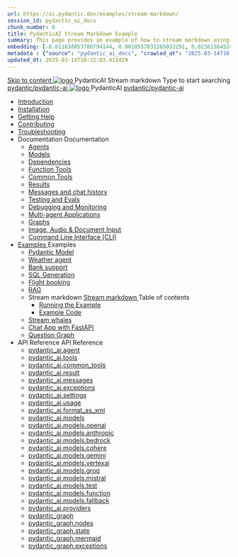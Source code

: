```yaml
---
url: https://ai.pydantic.dev/examples/stream-markdown/
session_id: pydantic_ai_docs
chunk_number: 0
title: PydanticAI Stream Markdown Example
summary: This page provides an example of how to stream markdown using PydanticAI, along with navigation links to various sections including installation, documentation, and support resources.
embedding: [-0.011038053780794144, 0.0010557831265032291, 0.023615645244717598, -0.02406761795282364, 0.018841668963432312, 0.013319110497832298, -0.026313364505767822, 0.010402465239167213, -0.0060133738443255424, 0.029463058337569237, 0.019985727965831757, -0.06790909916162491, -0.030028026551008224, -0.029208824038505554, 0.04121438413858414, 0.010204726830124855, -0.029830288141965866, 0.0012676459737122059, 0.00243818829767406, 0.05748545005917549, 0.04903918504714966, 0.001673716469667852, 0.009547951631247997, 0.034406524151563644, 0.004385560750961304, 0.008142595179378986, -0.0033544949255883694, 0.05483010411262512, 0.01439961139112711, -0.03909575566649437, 0.03324834257364273, -0.014703281223773956, -0.021242780610919, -0.009173660539090633, 0.032316144555807114, 0.007168026175349951, 0.005063521675765514, 0.009364337660372257, -0.00984456017613411, 0.026256868615746498, 0.03146869316697121, -0.06429331004619598, 0.03901101276278496, 0.006723114289343357, -0.04762676730751991, 0.016723040491342545, -0.0014344879891723394, 0.02087555266916752, 0.031383950263261795, 0.01975974068045616, -0.08564908057451248, 0.015381242148578167, -0.051157813519239426, -0.0028742726426571608, -0.015564857050776482, -0.0030631835106760263, -0.03802231699228287, 0.021440519019961357, -0.0025811956729739904, -0.043587248772382736, 0.020578943192958832, -0.0066101206466555595, -0.03381330892443657, 0.06909553706645966, -0.04946291074156761, 0.004173697903752327, -0.07446272671222687, 0.012083243578672409, -0.0638413354754448, -0.019886858761310577, 0.036581650376319885, 0.031751178205013275, -0.03675113990902901, -0.06197694316506386, -0.021030917763710022, -0.04163810983300209, 0.01768348552286625, 0.08412367105484009, -0.02488682232797146, -0.05646850913763046, 0.008368582464754581, 0.03604493290185928, -0.009477331303060055, -0.01875692419707775, -0.015804968774318695, -0.015254124067723751, -0.026454607024788857, -0.002501747105270624, -0.013389731757342815, -0.01968912035226822, -0.021341649815440178, 0.009943429380655289, -0.03980196639895439, -0.004491492174565792, 0.0836716964840889, 0.022528082132339478, 0.00635941606014967, -0.0016154542099684477, 0.007775366306304932, 0.014773902483284473, 0.026016756892204285, -0.03604493290185928, -0.05768318846821785, 0.014957516454160213, 0.03810706362128258, -0.011638332158327103, 0.021073291078209877, -0.017104392871260643, -0.013234365731477737, -0.0002054628130281344, -0.11819121986627579, -0.010225913487374783, -0.019025282934308052, 0.01463265996426344, -0.0631633773446083, 0.015649601817131042, 0.010896812193095684, -0.012090305797755718, 0.005007025320082903, -0.04802224412560463, -0.038417793810367584, 0.009138350374996662, 0.022485708817839622, 0.023615645244717598, 0.026299240067601204, 0.005430751014500856, -0.010423651896417141, -0.027358554303646088, -0.05237249284982681, -0.015508360229432583, 0.015819091349840164, 0.003275046357885003, 0.029095830395817757, -0.03435003012418747, 0.005194170866161585, -0.02131340093910694, -0.04502791538834572, 0.002349911956116557, -0.024434847757220268, 0.03381330892443657, 0.03432178124785423, -0.031186209991574287, -0.001866158563643694, 0.038050565868616104, -0.01778235472738743, 0.002042710781097412, -0.02396874874830246, -0.002904286375269294, -0.04180759936571121, 0.0023057740181684494, 0.04790924862027168, 0.03079073317348957, -0.03186416998505592, -0.029095830395817757, -0.0404234305024147, 0.021101538091897964, 0.03209015727043152, 0.012506969273090363, 0.006115774158388376, -0.05273972451686859, -0.018389694392681122, 0.0672876387834549, -0.04627084359526634, 0.0045515201054513454, -0.03638391196727753, -0.010042298585176468, -0.04576237499713898, -0.013001316227018833, -0.05415214225649834, -0.058361150324344635, -0.018191955983638763, -0.02213260531425476, -0.006129898130893707, 0.006066339556127787, 0.01757049188017845, -0.02943481132388115, -0.033672068268060684, -0.038672029972076416, -0.0025653059128671885, -0.05076233670115471, -0.02816363424062729, -0.002515871310606599, -0.04031043499708176, -0.02926531992852688, -0.010797942988574505, -0.02032470889389515, 0.013453290797770023, 0.004247849807143211, -0.025903763249516487, 0.0731068029999733, 0.00039613936678506434, 0.037768080830574036, 0.03471725806593895, 0.018220204859972, 0.007058563642203808, -0.03152519091963768, 0.07067744433879852, -0.015141131356358528, 0.02067781239748001, 0.004728072322905064, 0.013001316227018833, 0.009053605608642101, 0.022923558950424194, 0.0005274501745589077, 0.010981556959450245, -0.03008452244102955, 0.004230194725096226, 0.004452650900930166, -0.025804894044995308, -0.025804894044995308, 0.058813124895095825, -0.03573419898748398, 0.027584541589021683, -0.017344504594802856, -0.022358592599630356, -0.012895384803414345, -0.048417720943689346, 0.011857257224619389, 0.0029978591483086348, 0.03336133435368538, -0.05076233670115471, 0.08112934231758118, 0.017245635390281677, -0.004385560750961304, -0.007062094751745462, 0.011532400734722614, 0.04618610069155693, -0.05977356806397438, 0.02370039001107216, 0.02122865617275238, 0.02194898948073387, 0.019477257505059242, -0.014138313941657543, -0.01685015857219696, 0.02096029743552208, -0.060282040387392044, 0.011362910270690918, -0.007132715545594692, 0.0038064690306782722, -0.012047933414578438, -0.007019721902906895, 0.001414184458553791, 0.022273845970630646, 0.011447655037045479, 0.03005627542734146, 0.0033968675415962934, -0.01766936108469963, -0.05203351378440857, 0.02605913020670414, 0.0451691560447216, 0.04618610069155693, -0.03415229171514511, 0.0032785774674266577, -0.007577627431601286, -0.012019685469567776, -0.03499973937869072, -0.01950550638139248, -0.0022157321218401194, -0.03491499647498131, 0.013375607319176197, 0.002229856327176094, 0.016920778900384903, -0.027923522517085075, 0.0007847753004170954, -0.007164495065808296, -0.027683410793542862, -0.014590287581086159, 0.03053649701178074, -0.037146616727113724, -0.04954765737056732, 0.02906758151948452, 0.04426521062850952, 0.04974539577960968, -0.01776823028922081, -0.052061762660741806, 0.03432178124785423, -0.014413734897971153, 0.02368626557290554, 0.020847303792834282, 0.002032117685303092, 0.0007097405032254755, -0.007507006637752056, 0.049152180552482605, 0.03423703461885452, 0.002750685904175043, 0.040140945464372635, 0.014371362514793873, -0.01330498605966568, -0.01116517186164856, 0.0013532738666981459, 0.039208751171827316, 0.026101501658558846, 0.018742799758911133, -0.044236961752176285, 0.027838777750730515, -0.01611570082604885, 0.06762661784887314, 0.045621130615472794, 0.01677953638136387, -0.018573308363556862, 0.04056467115879059, 0.004247849807143211, -0.021158035844564438, -0.00281247915700078, 0.00585447670891881, 0.008601631037890911, -0.01949138194322586, -0.011603021994233131, 0.056073032319545746, -0.045423392206430435, -0.02523992583155632, 0.021087415516376495, -0.008855866268277168, -0.03505623713135719, -0.0022987117990851402, -0.04418046399950981, 0.06915203481912613, -0.021835995838046074, 0.04918042570352554, -0.029321817681193352, -0.057711437344551086, -0.042768046259880066, 0.04725953936576843, 0.023996997624635696, -0.070733942091465, -0.001850268803536892, 0.017641112208366394, -0.005317757371813059, -0.03242914006114006, -0.012189175002276897, 0.011694828979671001, -0.02704782225191593, -0.010734383948147297, 0.03008452244102955, -0.013425041921436787, -0.03401104733347893, -0.013700463809072971, 0.022302094846963882, -0.012288045138120651, 0.039039257913827896, -0.061016496270895004, -0.04963240027427673, -0.0435589998960495, -0.018474439159035683, -0.02386987954378128, 0.0018008342012763023, 0.02176537550985813, 0.024547841399908066, -0.0050882394425570965, -0.012217423878610134, -0.015451863408088684, 0.0010496038012206554, 0.01685015857219696, 0.019350139424204826, -0.006430037319660187, -0.004710417240858078, -0.007591751869767904, -0.01803658902645111, -0.01685015857219696, 0.013509786687791348, -0.07169438153505325, -0.007358702830970287, -0.0132061168551445, -0.00846745166927576, 0.0011767215328291059, 0.016355810686945915, -0.02971729449927807, -0.039236996322870255, 0.009258406236767769, -0.00987987034022808, 0.022160852327942848, 0.011588897556066513, 0.001799068646505475, -0.02622861973941326, -0.02532467059791088, -0.03378506004810333, -0.02960430085659027, 0.010910936631262302, -0.0034233503974974155, 0.03559295833110809, -0.0016984337707981467, 0.004985838662832975, 0.003926524426788092, 0.02104504220187664, 0.04175110533833504, 0.028587359935045242, -0.0034127573017030954, 0.014971640892326832, -0.0005014087073504925, 0.056637998670339584, 0.06689216196537018, -0.030734235420823097, -0.012295106425881386, 0.002224559895694256, 0.03573419898748398, 0.011730139143764973, -0.005985125433653593, 0.00806491170078516, 0.06909553706645966, 0.01649705320596695, 0.00870050024241209, 0.013643966987729073, -0.024350102990865707, 0.003410991746932268, 0.01649705320596695, 0.03700537607073784, 0.07355877757072449, 0.025028062984347343, -4.6262237447081134e-05, -0.024646710604429245, 0.027584541589021683, -0.024646710604429245, 0.028446117416024208, -0.029463058337569237, -0.015790844336152077, -0.04502791538834572, 0.004975245799869299, 0.021624132990837097, 0.029039332643151283, 0.04875670000910759, -0.0024134707637131214, -0.08146832138299942, -0.03505623713135719, -0.01007760874927044, -0.06694865971803665, 0.06485828012228012, 0.07135540246963501, -0.031751178205013275, 0.011610083281993866, -0.04799399524927139, 0.0024117054417729378, 0.005278915632516146, 0.06355885416269302, 0.00020237315038684756, 0.016200445592403412, -0.02314954623579979, 0.0007088577258400619, 0.0287850983440876, 0.01858743280172348, 0.005628489423543215, 0.026652345433831215, -0.04799399524927139, -0.04545164108276367, 0.026440482586622238, -0.015522483736276627, -0.016708916053175926, 0.01238691434264183, -0.022725820541381836, -0.018375569954514503, -0.03451951965689659, 0.011899629607796669, -0.006793735083192587, -0.00201622792519629, 0.00801547709852457, -0.0020886145066469908, -0.05437812954187393, 0.060451529920101166, 0.011002743616700172, 0.04923692345619202, -0.01120048202574253, 0.04954765737056732, 0.0249574426561594, -0.05720296874642372, 0.025112809613347054, -0.016723040491342545, -0.01111573725938797, 0.05723121389746666, -0.007146839983761311, 0.010268285870552063, 0.005843883380293846, 0.04158161208033562, -0.029095830395817757, -0.020254086703062057, -0.02022583968937397, -0.023728638887405396, -0.033587321639060974, 0.04426521062850952, 0.02142639458179474, -0.015296497382223606, 0.012655274011194706, 0.02204785868525505, -0.025819018483161926, -0.00728808157145977, 0.011235792189836502, 0.0007763890316709876, 0.0752536803483963, -0.024646710604429245, -0.045253902673721313, -0.0017461029347032309, 0.012132679112255573, -0.008728749118745327, 0.015070510096848011, 0.04282454028725624, -0.018008342012763023, 0.020706061273813248, -0.003675820305943489, -0.05192051827907562, 0.008919425308704376, -0.0038453105371445417, -0.010543707758188248, -0.010974494740366936, -0.025352919474244118, -0.01047308649867773, 0.05022561922669411, 0.014816274866461754, -0.04703355208039284, 0.009689194150269032, -0.006165208760648966, 0.0061510843224823475, 0.03943473845720291, -0.03847429156303406, -0.022923558950424194, 0.015465986914932728, 0.04183584824204445, 0.029943281784653664, 0.026553476229310036, -0.0035416404716670513, 0.029547804966568947, -0.011052178218960762, 0.011504151858389378, 0.027626914903521538, -0.030395256355404854, 0.00601690448820591, 0.008827618323266506, -0.004085421562194824, -0.020550696179270744, -0.028587359935045242, -0.033389583230018616, -0.016384059563279152, -0.017358629032969475, 0.02261282689869404, 0.004894031677395105, 0.012711770832538605, -0.001414184458553791, -0.07107292115688324, -0.007115060463547707, 0.0006973818526603281, 0.003151459852233529, -0.025861389935016632, -0.022090231999754906, -0.012069120071828365, 0.008792308159172535, -0.030367007479071617, 0.007747117895632982, 0.0009939898736774921, 0.013636904768645763, 0.012302168644964695, -0.0006854645907878876, -0.006691334769129753, 0.02396874874830246, 0.07451922446489334, -0.007683558855205774, 0.011228730902075768, -0.03310709819197655, 0.015409491024911404, 0.029011085629463196, -0.01778235472738743, -0.0003806910535786301, 0.01675128936767578, -0.009357275441288948, 0.005091770086437464, -0.01676541194319725, 0.01775410585105419, 0.019717369228601456, -0.019717369228601456, 0.03627091646194458, 0.03844604268670082, -0.016369935125112534, -0.04271154850721359, 0.006712520960718393, 0.0021274560131132603, -0.020254086703062057, -0.019463133066892624, -0.02002810128033161, -0.010487210936844349, -0.0024717331398278475, -0.012810640037059784, -0.012704708613455296, -0.016977274790406227, 0.0037464413326233625, -0.03488674759864807, -0.026115626096725464, 0.0035840130876749754, 0.013057813048362732, -0.043587248772382736, 0.010946246795356274, 0.0014265431091189384, 0.012704708613455296, 0.009364337660372257, -0.0009026239858940244, 0.028643855825066566, -0.019844485446810722, -0.007507006637752056, -0.005985125433653593, -0.025847267359495163, 0.001336501445621252, 0.052711475640535355, -0.018276700749993324, -0.04005620256066322, 0.011030991561710835, 0.009180722758173943, -0.032316144555807114, -0.023728638887405396, 0.022824689745903015, 0.0003239735960960388, 0.005596709903329611, -0.0005636434070765972, 0.017160890623927116, -0.011871380731463432, -0.007386951241642237, -0.02268344722688198, -0.025367043912410736, -0.006818452384322882, -0.04189234599471092, -0.014773902483284473, 0.02915232628583908, -0.054717108607292175, 0.016073327511548996, 0.054801855236291885, -0.04163810983300209, -0.011765449307858944, 0.004385560750961304, 0.02988678403198719, -0.00658187223598361, -0.0021451113279908895, 0.002478795126080513, -0.012521093711256981, -0.03593193739652634, -0.02971729449927807, -0.001398294698446989, -0.023474402725696564, 0.0335308238863945, 0.0430222824215889, 0.023220166563987732, -0.011193419806659222, 0.005511964671313763, 0.0012738252989947796, -0.019816238433122635, 0.0021045042667537928, -0.03765508905053139, 0.020084597170352936, 0.032203152775764465, -0.003732317127287388, -0.021285153925418854, 0.03163818269968033, -0.026214495301246643, -0.0184885635972023, 0.0060416217893362045, 0.014929268509149551, -0.014830398373305798, 0.0041772290132939816, 0.008283836767077446, 0.026002632454037666, -0.00025004229974001646, 0.023276664316654205, -0.02042357809841633, -0.005017618183046579, -0.03550821170210838, -0.0275986660271883, 0.030649490654468536, -0.043333012610673904, 0.03336133435368538, 0.006355885416269302, -0.016242817044258118, -0.03672289103269577, 0.0406494177877903, 0.03579069674015045, 0.04129913076758385, 0.007358702830970287, 0.012471659108996391, -0.0226975716650486, 0.014385486952960491, 0.022104356437921524, 0.023121297359466553, 0.006867886986583471, -0.012266858480870724, 0.006211112253367901, -0.06418031454086304, -0.010211789049208164, 0.029858537018299103, -0.023206043988466263, 0.019081780686974525, -0.07536667585372925, 0.012005561031401157, 0.061185989528894424, -0.021906618028879166, 0.012860074639320374, 0.022302094846963882, 0.008057850413024426, 0.04590361565351486, 0.009371399879455566, -0.021977238357067108, 0.011334662325680256, 0.0050882394425570965, 8.491065091220662e-05, 0.0199433546513319, -0.021751251071691513, 0.03183592110872269, -0.004996431991457939, -0.14271080493927002, -0.029632549732923508, 0.003855903632938862, -0.01738687790930271, -0.021567637100815773, -0.017655236646533012, -0.008495699614286423, -0.0010284174932166934, 0.014272493310272694, 0.03533872216939926, -0.028657980263233185, -0.015974458307027817, 0.011052178218960762, -0.011377034708857536, 0.02002810128033161, -0.03273987025022507, 0.008389768190681934, 0.007556441240012646, 0.006670148577541113, -0.012994254007935524, -0.015141131356358528, -0.021708879619836807, 0.020437702536582947, -0.021186284720897675, 0.002761278999969363, 0.002381691476330161, -0.03615792468190193, -0.01244341116398573, 0.019364263862371445, -0.017612863332033157, -0.01516937930136919, 0.004389091860502958, -0.0003224287647753954, 0.014230120927095413, -0.01567785069346428, 0.01875692419707775, -0.012358665466308594, -0.05036685988306999, 0.019067656248807907, -0.028022391721606255, 0.0069067287258803844, -0.013530973345041275, -0.01940663531422615, -0.004985838662832975, -0.013417979702353477, -0.017160890623927116, -0.03937824070453644, 0.015070510096848011, 0.04361549764871597, -0.02032470889389515, -0.006038091145455837, -0.003718192921951413, 0.012556404806673527, -0.0010637280065566301, -0.002734796144068241, 0.002132752677425742, -0.012803577817976475, 0.007796552497893572, -0.0011025695130228996, -0.008192029781639576, 0.007122122682631016, -0.020536571741104126, 0.016158072277903557, -0.025861389935016632, 0.03553646057844162, 0.008693438954651356, -0.023304913192987442, 0.02142639458179474, -0.0030543559696525335, -0.022076107561588287, -0.005377785302698612, -0.018629806116223335, -0.008050788193941116, -0.001882048207335174, 0.018559183925390244, 0.020465949550271034, -0.033841557800769806, 0.007252771407365799, -0.02314954623579979, 0.014717405661940575, -0.007372826803475618, -0.0018961724126711488, -0.008488637395203114, -0.006158146541565657, 0.004784569144248962, 0.00929371640086174, -0.006553623825311661, 0.004339657258242369, -0.02871447615325451, -0.04522565379738808, -0.024081742390990257, -0.062372419983148575, 0.004276098217815161, 0.003077307716012001, -0.022118480876088142, 0.00925134401768446, -0.03771158680319786, 0.01830494962632656, -0.10468848794698715, -0.005593178793787956, -0.01586146466434002, -0.008382705971598625, 0.04584711790084839, -0.028022391721606255, 0.007916607894003391, 0.017556367442011833, 0.0014468466397374868, -0.02251395769417286, 0.008446265012025833, -0.0023834570311009884, -0.028643855825066566, -0.01593208499252796, 0.03528222441673279, -0.038502540439367294, 0.04810699075460434, -0.0186015572398901, 0.022810565307736397, -0.009103040210902691, -0.01562135387212038, -0.010098795406520367, -0.015352994203567505, 0.054547619074583054, -0.03734435513615608, 0.004781038034707308, 0.0068113901652395725, 0.03426528349518776, 0.035225726664066315, 0.022302094846963882, -0.02569190040230751, -0.027316182851791382, -0.005773262586444616, 0.020169341936707497, -0.00920190941542387, 0.04474543035030365, -0.005268322769552469, 0.03273987025022507, 0.007238646969199181, -0.010755570605397224, -0.005780324339866638, -0.022669324651360512, 0.016610046848654747, 0.006677210330963135, 0.035197481513023376, -0.0014380189822986722, -0.032203152775764465, -0.0033032947685569525, -0.004512678366154432, 0.005105894524604082, 0.01266939751803875, 0.03488674759864807, -0.014103002846240997, 0.02550828643143177, 0.02668059431016445, 0.03980196639895439, -0.047711510211229324, 0.013827580958604813, 0.003531047375872731, 0.014201872050762177, -0.002012697048485279, 0.006691334769129753, -0.006708989851176739, -0.024392474442720413, -0.029491307213902473, -0.0067654866725206375, -0.03432178124785423, 0.0018838137621060014, -0.02069193683564663, -0.02223147451877594, 0.00019078690093010664, 0.02004222385585308, 0.009893994778394699, -0.017429249361157417, -0.012111492455005646, 0.007295143790543079, 0.004420871380716562, 0.010063485242426395, -0.007528192829340696, -0.026440482586622238, 0.03683588653802872, -0.0435589998960495, -0.028813347220420837, 0.020706061273813248, -0.0199433546513319, -0.008827618323266506, -0.0014185982290655375, -0.024081742390990257, 0.0028001205064356327, -0.008954736404120922, 0.019660871475934982, -0.018191955983638763, 0.000465215474832803, -0.002208670135587454, -0.015833215788006783, 0.0016966682160273194, -0.021906618028879166, 0.015691975131630898, 0.01622869446873665, 0.006362947169691324, 0.04367199167609215, 0.012690584175288677, -0.004279629327356815, 0.02213260531425476, -0.01311430986970663, 0.04127088189125061, -0.015240000560879707, -0.034660760313272476, -0.016341686248779297, 0.012090305797755718, 0.01508463453501463, 0.015282372944056988, 0.010006988421082497, -0.003965366166085005, -0.030112771317362785, -0.017598740756511688, 0.06536674499511719, -0.0013056047027930617, -0.052880965173244476, 0.007937794551253319, 0.027542170137166977, -0.022471584379673004, -0.007803614716976881, 0.0401126965880394, -0.011221668682992458, -0.004572706297039986, 0.0010195899521932006, 0.007132715545594692, -0.013410917483270168, -0.01639818400144577, 0.00934315100312233, 0.006444161292165518, -0.04045167937874794, 0.05200526490807533, 0.005790917668491602, -0.008135532960295677, 0.0306212417781353, -0.010593142360448837, -0.006931446027010679, -0.00040231869206763804, 0.008728749118745327, -0.01197731215506792, -0.00733751617372036, -0.007436385843902826, -0.04217483103275299, -0.006479471921920776, -0.0010796177666634321, 0.0018626274541020393, -0.012732956558465958, -0.0012305700220167637, 0.03593193739652634, -0.018093086779117584, -0.011631269939243793, 0.020974421873688698, 0.005374254193156958, 0.037598591297864914, -0.013778146356344223, -0.05183577537536621, -0.008940611965954304, -0.024646710604429245, -0.006680741440504789, 0.040225692093372345, 0.003529281821101904, -0.035395219922065735, -0.002879569074138999, -0.006758424453437328, -0.023855755105614662, -0.0068325768224895, -0.03372856602072716, 0.007072687614709139, -0.030960222706198692, 0.01823432929813862, 0.04398272559046745, 0.02898283675312996, 0.03025401383638382, 0.061468470841646194, 0.056637998670339584, -0.005120018497109413, -0.030310509726405144, 0.024463096633553505, -0.019251270219683647, -0.010882687754929066, 0.012909509241580963, 0.01877104677259922, 0.03680763766169548, -0.010141167789697647, -0.007083280943334103, 0.02286706306040287, -0.02423710934817791, 0.026440482586622238, 0.024011122062802315, -0.011730139143764973, -0.016567673534154892, 0.03999970480799675, -0.01043071411550045, 0.017739981412887573, 0.04110139235854149, -0.0009074791450984776, -0.0033668535761535168, 0.00856632087379694, 0.020465949550271034, 0.02761279046535492, 0.023375533521175385, -0.027542170137166977, -0.008531010709702969, 0.02079080604016781, -0.02488682232797146, -0.014646784402430058, 0.021850120276212692, 0.02186424471437931, -0.021468767896294594, 0.004028925206512213, 0.002900755498558283, 0.0033032947685569525, -0.01940663531422615, 0.02105916664004326, -0.023940501734614372, 0.007563503459095955, -0.016101576387882233, -0.018107211217284203, -0.02459021285176277, -0.03262687847018242, -0.024392474442720413, 0.00783892534673214, 0.001299425377510488, 0.0054130954667925835, 0.010536645539104939, 0.013269675895571709, 0.01594620943069458, 0.005437812767922878, -0.003852372756227851, 0.006910259835422039, -0.032570380717515945, 0.0026006163097918034, 0.031751178205013275, -0.010727321729063988, 0.018361445516347885, 0.01785297505557537, 0.02478795312345028, -0.01757049188017845, -0.018912289291620255, 0.017980093136429787, 0.0068325768224895, -0.028276627883315086, 0.008029601536691189, 0.021299278363585472, 0.01968912035226822, 0.03991495817899704, 0.0025388230569660664, -0.02002810128033161, -0.015465986914932728, 0.029491307213902473, 0.029943281784653664, -0.01061432808637619, 0.0238840039819479, -0.006878480315208435, 0.025748396292328835, -0.002136283554136753, -0.011970250867307186, 0.01134172361344099, 0.00997873954474926, 0.02734442986547947, 0.008410954847931862, -0.013361482881009579, -0.0036793514154851437, -0.024109991267323494, -0.0033209500834345818, -0.013862892054021358, 0.017838850617408752, 0.030592994764447212, -0.021539388224482536, 0.03160993754863739, 0.004092483781278133, 0.018262576311826706, -0.02714669145643711, -0.01038834173232317, -0.008862928487360477, -0.03290935978293419, 0.0003945945354644209, -0.02221735008060932, -0.036666397005319595, 0.010232974775135517, -0.0069208526983857155, -0.014717405661940575, 0.022980056703090668, -0.02276819385588169, -0.02550828643143177, -0.03802231699228287, -0.010218851268291473, 0.00842507928609848, 0.017838850617408752, 0.015649601817131042, -0.010451899841427803, -0.009809249080717564, -0.010939184576272964, 0.0032979981042444706, -0.003442771267145872, 3.953117993660271e-05, 0.014901019632816315, -0.029491307213902473, 0.007273957598954439, 0.01403944380581379, 0.007542317267507315, 0.0049929008819162846, 0.012464596889913082, 0.01394057460129261, 0.0027118443977087736, -0.07361527532339096, 0.04008444771170616, 0.025649527087807655, -0.021977238357067108, -0.023629769682884216, 0.02060719206929207, 0.014279555529356003, 0.001366515294648707, 0.00022543530212715268, -0.04008444771170616, -0.011772511526942253, -0.026383984833955765, -0.0066560241393744946, 0.005487247370183468, 0.026454607024788857, 0.007185681257396936, 0.011172234080731869, 0.009964616037905216, -0.037231363356113434, 0.010508396662771702, 0.0015165848890319467, 0.01457616314291954, -0.004530333913862705, 0.014519666321575642, 0.008771121501922607, -0.008636942133307457, 0.02477382868528366, -0.03499973937869072, -0.00993636716157198, -0.06745713204145432, -0.006758424453437328, -9.837277320912108e-05, -0.04692055657505989, -0.003979490138590336, -0.022937683388590813, -0.007055032532662153, -0.013043688610196114, 0.019844485446810722, -0.017273884266614914, 0.006588934455066919, -0.005483716726303101, -0.0067513627000153065, -0.0036263857036828995, 0.09005583077669144, -0.0036616961006075144, -0.014131251722574234, 0.024025246500968933, 0.015070510096848011, 0.016638295724987984, -0.003093197476118803, 0.006295857485383749, -0.0012473424430936575, -0.019180649891495705, -0.014208934269845486, 0.028813347220420837, 0.014901019632816315, -0.004110139328986406, 0.019830361008644104, -0.01124991662800312, 0.0029095830395817757, 0.027372678741812706, 0.023813383653759956, 0.011899629607796669, 0.0132626136764884, 0.03655340149998665, -0.02622861973941326, -0.016920778900384903, 0.00975275319069624, 0.0034233503974974155, 0.00783892534673214, -0.016016831621527672, 0.03200541436672211, 0.04790924862027168, 0.012676459737122059, -0.052880965173244476, -0.016624171286821365, 0.001574847148731351, -0.01659592241048813, 0.030734235420823097, -0.004290222655981779, -0.016708916053175926, -0.01704789698123932, 0.0037994070444256067, 0.025098685175180435, 0.006772548891603947, -0.02151114121079445, -0.013382669538259506, 0.008954736404120922, 0.018191955983638763, 0.041129641234874725, -0.016355810686945915, 0.007206867448985577, 0.0059498148038983345, -0.030564745888113976, 0.032033663243055344, 0.00493993517011404, -0.008453327231109142, -0.006659555248916149, -0.01461853552609682, -0.004138387273997068, 0.057541947811841965, 0.03516923263669014, 0.027358554303646088, -0.030903726816177368, 0.015409491024911404, -0.002408174332231283, 0.027033697813749313, -0.013382669538259506, -0.06259840726852417, 0.0067654866725206375, -0.00731632998213172, 0.001979151973500848, 0.04466068744659424, -0.010903874412178993, 0.01885579340159893, 0.008940611965954304, 0.010628452524542809, 0.016426432877779007, 0.02980203926563263, 0.003944179974496365, 0.008347395807504654, 0.02340378239750862, 0.03562120720744133, -0.012358665466308594, -0.015098758041858673, -0.013107247650623322, 0.026200370863080025, -0.008326210081577301, -0.013460352085530758, 0.015819091349840164, -0.004028925206512213, -0.03189241886138916, 0.009809249080717564, 0.007372826803475618, 0.02014109492301941, -0.01516937930136919, 0.03124270774424076, 0.0117513258010149, 0.028643855825066566, -0.01858743280172348, 0.018728675320744514, 0.01444198377430439, 0.021977238357067108, 0.01379933301359415, -0.00014797295443713665, -0.047061797231435776, 0.013961761258542538, -0.009484393522143364, 0.005487247370183468, -0.016793660819530487, -0.011038053780794144, -0.026002632454037666, 0.028954587876796722, 0.027909398078918457, 0.013749898411333561, 0.01115810964256525, -0.010225913487374783, -0.011786635965108871, 0.00728808157145977, -0.027005450800061226, -0.007164495065808296, -0.032118406146764755, -0.022302094846963882, 0.00047580862883478403, 0.0009736862848512828, -0.00911716464906931, -0.018530936911702156, 0.009378462098538876, 0.01693490333855152, 0.004724541213363409, -0.015338869765400887, -0.008382705971598625, -0.013064875267446041, 0.00801547709852457, 0.018008342012763023, 0.0006907611386850476, -0.013502725400030613, -0.019562002271413803, -0.0035681233275681734, 0.007097405381500721, -0.004078359808772802, -0.029180575162172318, 0.021158035844564438, 0.0007490233983844519, 0.030649490654468536, 0.02176537550985813, -0.03033875860273838, 0.016172196716070175, -0.01686428301036358, -0.0007229819311760366, -0.0035628266632556915, -0.0048234108835458755, 0.023220166563987732, -0.026383984833955765, -0.0002972700458485633, 0.010805005207657814, 0.025635404512286186, 0.024999815970659256, -0.05327644199132919, 0.01038834173232317, -0.03310709819197655, -0.017288008704781532, -0.007902484387159348, 0.001258818432688713, -0.006083994638174772, -0.01932189054787159, -0.0072245229966938496, 0.003954772837460041, 0.002037414349615574, 0.014230120927095413, 0.01444198377430439, 0.024547841399908066, -0.004297284409403801, 0.0016225161962211132, -0.01932189054787159, -0.010466024279594421, 0.022542206570506096, 0.02395462431013584, -0.018375569954514503, -0.00018560067110229284, -0.009321965277194977, -0.0033244809601455927, 0.004770445171743631, -0.013220241293311119, -0.020748434588313103, 0.011221668682992458, -0.01985860988497734, 0.0032503290567547083, 0.02686420828104019, -0.023799259215593338, -0.003358026035130024, -0.0026288647204637527, -0.038954515010118484, 0.006680741440504789, 0.010112919844686985, 0.013502725400030613, 0.016355810686945915, 0.009526765905320644, 0.04316352307796478, 0.0035575302317738533, -0.0063064503483474255, 0.020254086703062057, 0.014703281223773956, -0.02451959252357483, 0.006461816839873791, -0.009477331303060055, 0.00332624651491642, -0.030762484297156334, 0.01740100048482418, 0.00015326951688621193, 0.006769017782062292, -0.014929268509149551, -0.008234402164816856, -0.020889675244688988, -0.01311430986970663, -0.0023693328257650137, 0.02450546808540821, 0.026948953047394753, -0.003462191903963685, 0.000722099153790623, 0.005059991031885147, 0.010882687754929066, -0.01370752602815628, -0.008990046568214893, 0.003373915795236826, 0.01244341116398573, -0.01930776610970497, 0.012584652751684189, 0.01257052831351757, 0.030367007479071617, -0.023008303716778755, -0.0004537395725492388, 0.018191955983638763, 0.018997034057974815, -0.01959025114774704, 0.004050111398100853, -0.0057167657651007175, -0.00037605653051286936, -0.024576090276241302, -0.011737201362848282, -0.0006616300088353455, 0.04101664572954178, -0.02214672975242138, -0.011447655037045479, 0.015395366586744785, -0.003933586645871401, 0.009717442095279694, -0.0225845780223608, 0.00939258560538292, -0.004127794411033392, -0.003972428385168314, -0.030451752245426178, 0.01995747908949852, 0.011567710898816586, 0.02059306763112545, -0.00987987034022808, -0.03646865859627724, -0.010812066495418549, -0.03742910176515579, 0.004438526462763548, 0.001489219255745411, -0.005035273730754852, 0.007478758227080107, -0.033954549580812454, -0.0002427595027256757, 0.006772548891603947, 0.0013629843015223742, 0.012542280368506908, 0.017994217574596405, -0.03562120720744133, -0.001876751659438014, -0.04163810983300209, -0.004579768516123295, 0.008297961205244064, 0.013340297155082226, -0.0003511185059323907, -0.001385053270496428, -0.004081890918314457, 0.008319147862493992, 0.01740100048482418, -0.006405320018529892, -0.007408137433230877, -0.04008444771170616, 0.01389820221811533, -0.0051659224554896355, -0.013523911125957966, -0.0062605468556284904, 0.023163670673966408, 0.008954736404120922, -0.005536682438105345, -0.008742873556911945, 0.015225876122713089, -0.0065642171539366245, 0.04889794439077377, 0.017626987770199776, 0.019618498161435127, -0.008149657398462296, 0.02951955609023571, 0.025013938546180725, -0.0017205028561875224, 0.007023253012448549, 0.0027383272536098957, -0.007238646969199181, -0.018982909619808197, -0.01577671989798546, 0.022994181141257286, 0.009371399879455566, 0.013622780330479145, 0.030028026551008224, 0.006440630182623863, 0.030847229063510895, -0.027584541589021683, 0.02204785868525505, 0.014025320298969746, -0.007016191259026527, 0.01047308649867773, -0.013403855264186859, 0.022273845970630646, 0.050677590072155, -0.009540890343487263, 0.012062057852745056, -0.008806431666016579, -0.0009295482304878533, 0.0025494161527603865, -0.01434311456978321, 0.019477257505059242, 0.003718192921951413, 0.02560715563595295, 0.013643966987729073, -0.032485634088516235, 0.0012182113714516163, 0.013086060993373394, 0.001980917528271675, 0.015225876122713089, 0.0004983190447092056, 0.032937608659267426, -0.0012667631963267922, 0.03341783210635185, -0.01203380897641182, -0.011786635965108871, 0.025819018483161926, 0.021723004058003426, -0.0035999028477817774, -0.02196311391890049, 2.139318166882731e-05, -0.009964616037905216, -0.03810706362128258, 0.0028654448688030243, 0.008636942133307457, -0.007344578392803669, -0.005702641326934099, -0.0052118259482085705, -0.014463169500231743, 0.014901019632816315, 0.018926413729786873, 0.025861389935016632, -0.021030917763710022, -0.00018493860261514783, 0.0024611400440335274, -0.018573308363556862, 0.012429286725819111, -0.041694607585668564, 0.020988546311855316, -0.005776793230324984, -0.006313512567430735, -0.008799370378255844, 0.027669286355376244, -0.019208896905183792, 0.027118444442749023, 0.004343188367784023, -0.020847303792834282, 0.00391946267336607, 0.010218851268291473, 0.005829758942127228, -0.0022369185462594032, 0.03680763766169548, -0.02177949994802475, -0.01604507863521576, -0.03214665502309799, -0.03999970480799675, 0.017909472808241844, 0.021920742467045784, -0.04773975908756256, 0.013403855264186859, -0.009477331303060055, 0.014117127284407616, 0.005734420847147703, 0.014173624105751514, 0.009816311299800873, -0.006578341126441956, 0.012429286725819111, -0.010797942988574505]
metadata : {"source": "pydantic_ai_docs", "crawled_at": "2025-03-14T10:15:03.411429", "url_path": "/examples/stream-markdown/", "chunk_size": 4838}
updated_dt: 2025-03-14T10:15:03.411429
---
```

[ Skip to content ](https://ai.pydantic.dev/examples/stream-markdown/#running-the-example)
[ ![logo](https://ai.pydantic.dev/img/logo-white.svg) ](https://ai.pydantic.dev/ "PydanticAI")
PydanticAI 
Stream markdown 
Type to start searching
[ pydantic/pydantic-ai  ](https://github.com/pydantic/pydantic-ai "Go to repository")
[ ![logo](https://ai.pydantic.dev/img/logo-white.svg) ](https://ai.pydantic.dev/ "PydanticAI") PydanticAI 
[ pydantic/pydantic-ai  ](https://github.com/pydantic/pydantic-ai "Go to repository")
  * [ Introduction  ](https://ai.pydantic.dev/)
  * [ Installation  ](https://ai.pydantic.dev/install/)
  * [ Getting Help  ](https://ai.pydantic.dev/help/)
  * [ Contributing  ](https://ai.pydantic.dev/contributing/)
  * [ Troubleshooting  ](https://ai.pydantic.dev/troubleshooting/)
  * Documentation  Documentation 
    * [ Agents  ](https://ai.pydantic.dev/agents/)
    * [ Models  ](https://ai.pydantic.dev/models/)
    * [ Dependencies  ](https://ai.pydantic.dev/dependencies/)
    * [ Function Tools  ](https://ai.pydantic.dev/tools/)
    * [ Common Tools  ](https://ai.pydantic.dev/common_tools/)
    * [ Results  ](https://ai.pydantic.dev/results/)
    * [ Messages and chat history  ](https://ai.pydantic.dev/message-history/)
    * [ Testing and Evals  ](https://ai.pydantic.dev/testing-evals/)
    * [ Debugging and Monitoring  ](https://ai.pydantic.dev/logfire/)
    * [ Multi-agent Applications  ](https://ai.pydantic.dev/multi-agent-applications/)
    * [ Graphs  ](https://ai.pydantic.dev/graph/)
    * [ Image, Audio & Document Input  ](https://ai.pydantic.dev/input/)
    * [ Command Line Interface (CLI)  ](https://ai.pydantic.dev/cli/)
  * [ Examples  ](https://ai.pydantic.dev/examples/)
Examples 
    * [ Pydantic Model  ](https://ai.pydantic.dev/examples/pydantic-model/)
    * [ Weather agent  ](https://ai.pydantic.dev/examples/weather-agent/)
    * [ Bank support  ](https://ai.pydantic.dev/examples/bank-support/)
    * [ SQL Generation  ](https://ai.pydantic.dev/examples/sql-gen/)
    * [ Flight booking  ](https://ai.pydantic.dev/examples/flight-booking/)
    * [ RAG  ](https://ai.pydantic.dev/examples/rag/)
    * Stream markdown  [ Stream markdown  ](https://ai.pydantic.dev/examples/stream-markdown/) Table of contents 
      * [ Running the Example  ](https://ai.pydantic.dev/examples/stream-markdown/#running-the-example)
      * [ Example Code  ](https://ai.pydantic.dev/examples/stream-markdown/#example-code)
    * [ Stream whales  ](https://ai.pydantic.dev/examples/stream-whales/)
    * [ Chat App with FastAPI  ](https://ai.pydantic.dev/examples/chat-app/)
    * [ Question Graph  ](https://ai.pydantic.dev/examples/question-graph/)
  * API Reference  API Reference 
    * [ pydantic_ai.agent  ](https://ai.pydantic.dev/api/agent/)
    * [ pydantic_ai.tools  ](https://ai.pydantic.dev/api/tools/)
    * [ pydantic_ai.common_tools  ](https://ai.pydantic.dev/api/common_tools/)
    * [ pydantic_ai.result  ](https://ai.pydantic.dev/api/result/)
    * [ pydantic_ai.messages  ](https://ai.pydantic.dev/api/messages/)
    * [ pydantic_ai.exceptions  ](https://ai.pydantic.dev/api/exceptions/)
    * [ pydantic_ai.settings  ](https://ai.pydantic.dev/api/settings/)
    * [ pydantic_ai.usage  ](https://ai.pydantic.dev/api/usage/)
    * [ pydantic_ai.format_as_xml  ](https://ai.pydantic.dev/api/format_as_xml/)
    * [ pydantic_ai.models  ](https://ai.pydantic.dev/api/models/base/)
    * [ pydantic_ai.models.openai  ](https://ai.pydantic.dev/api/models/openai/)
    * [ pydantic_ai.models.anthropic  ](https://ai.pydantic.dev/api/models/anthropic/)
    * [ pydantic_ai.models.bedrock  ](https://ai.pydantic.dev/api/models/bedrock/)
    * [ pydantic_ai.models.cohere  ](https://ai.pydantic.dev/api/models/cohere/)
    * [ pydantic_ai.models.gemini  ](https://ai.pydantic.dev/api/models/gemini/)
    * [ pydantic_ai.models.vertexai  ](https://ai.pydantic.dev/api/models/vertexai/)
    * [ pydantic_ai.models.groq  ](https://ai.pydantic.dev/api/models/groq/)
    * [ pydantic_ai.models.mistral  ](https://ai.pydantic.dev/api/models/mistral/)
    * [ pydantic_ai.models.test  ](https://ai.pydantic.dev/api/models/test/)
    * [ pydantic_ai.models.function  ](https://ai.pydantic.dev/api/models/function/)
    * [ pydantic_ai.models.fallback  ](https://ai.pydantic.dev/api/models/fallback/)
    * [ pydantic_ai.providers  ](https://ai.pydantic.dev/api/providers/)
    * [ pydantic_graph  ](https://ai.pydantic.dev/api/pydantic_graph/graph/)
    * [ pydantic_graph.nodes  ](https://ai.pydantic.dev/api/pydantic_graph/nodes/)
    * [ pydantic_graph.state  ](https://ai.pydantic.dev/api/pydantic_graph/state/)
    * [ pydantic_graph.mermaid  ](https://ai.pydantic.dev/api/pydantic_graph/mermaid/)
    * [ pydantic_graph.exceptions  ](https://ai.pydantic.dev/api/pydantic_graph/exceptions/)